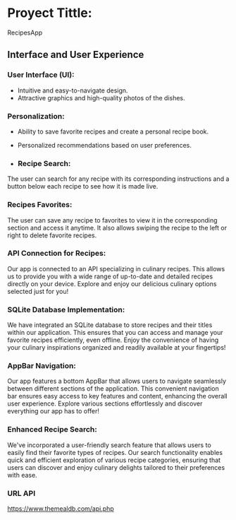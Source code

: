 
# Proyect Tittle:
RecipesApp

## Interface and User Experience
### User Interface (UI):

- Intuitive and easy-to-navigate design.
- Attractive graphics and high-quality photos of the dishes.

### Personalization:

- Ability to save favorite recipes and create a personal recipe book.
- Personalized recommendations based on user preferences.

- ### Recipe Search:

The user can search for any recipe with its corresponding instructions and a button below each recipe to see how it is made live.

### Recipes Favorites:

The user can save any recipe to favorites to view it in the corresponding section and access it anytime. It also allows swiping the recipe to the left or right to delete favorite recipes.

### API Connection for Recipes:

Our app is connected to an API specializing in culinary recipes. This allows us to provide you with a wide range of up-to-date and detailed recipes directly on your device. Explore and enjoy our delicious culinary options selected just for you!


### SQLite Database Implementation:

We have integrated an SQLite database to store recipes and their titles within our application. This ensures that you can access and manage your favorite recipes efficiently, even offline. Enjoy the convenience of having your culinary inspirations organized and readily available at your fingertips!

### AppBar Navigation:

Our app features a bottom AppBar that allows users to navigate seamlessly between different sections of the application. This convenient navigation bar ensures easy access to key features and content, enhancing the overall user experience. Explore various sections effortlessly and discover everything our app has to offer!

### Enhanced Recipe Search:

We've incorporated a user-friendly search feature that allows users to easily find their favorite types of recipes. Our search functionality enables quick and efficient exploration of various recipe categories, ensuring that users can discover and enjoy culinary delights tailored to their preferences with ease.

### URL API

https://www.themealdb.com/api.php














